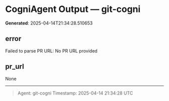 # CogniAgent Output — git-cogni

**Generated**: 2025-04-14T21:34:28.510653

## error
Failed to parse PR URL: No PR URL provided

## pr_url
None

---
> Agent: git-cogni
> Timestamp: 2025-04-14 21:34:28 UTC